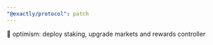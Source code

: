 ```yaml
---
"@exactly/protocol": patch
---
```


🚀 optimism: deploy staking, upgrade markets and rewards controller
